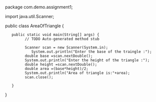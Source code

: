 package com.demo.assignment1;

import java.util.Scanner;

public class AreaOfTriangle {

       public static void main(String[] args) {
             // TODO Auto-generated method stub

             Scanner scan = new Scanner(System.in);
                System.out.println("Enter the base of the traingle :");
             double base =scan.nextDouble();
             System.out.println("Enter the height of the triangle :");
             double height =scan.nextDouble();
             double area =(base*height)/2;
             System.out.println("Area of triangle is:"+area);
             scan.close(); 
             
       }

}
